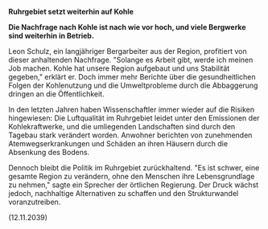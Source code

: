 **Ruhrgebiet setzt weiterhin auf Kohle**

**Die Nachfrage nach Kohle ist nach wie vor hoch, und viele Bergwerke sind weiterhin in Betrieb.**

Leon Schulz, ein langjähriger Bergarbeiter aus der Region, profitiert von dieser anhaltenden Nachfrage. "Solange es Arbeit gibt, werde ich meinen Job machen. Kohle hat unsere Region aufgebaut und uns Stabilität gegeben," erklärt er. Doch immer mehr Berichte über die gesundheitlichen Folgen der Kohlenutzung und die Umweltprobleme durch die Abbaggerung dringen an die Öffentlichkeit.

In den letzten Jahren haben Wissenschaftler immer wieder auf die Risiken hingewiesen: Die Luftqualität im Ruhrgebiet leidet unter den Emissionen der Kohlekraftwerke, und die umliegenden Landschaften sind durch den Tagebau stark verändert worden. Anwohner berichten von zunehmenden Atemwegserkrankungen und Schäden an ihren Häusern durch die Absenkung des Bodens.

Dennoch bleibt die Politik im Ruhrgebiet zurückhaltend. "Es ist schwer, eine gesamte Region zu verändern, ohne den Menschen ihre Lebensgrundlage zu nehmen," sagte ein Sprecher der örtlichen Regierung. Der Druck wächst jedoch, nachhaltige Alternativen zu schaffen und den Strukturwandel voranzutreiben.

(12.11.2039)
